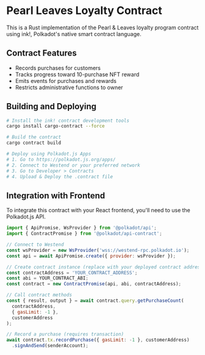 # Pearl Leaves Loyalty Contract

This is a Rust implementation of the Pearl & Leaves loyalty program contract using ink!, Polkadot's native smart contract language.

## Contract Features
- Records purchases for customers
- Tracks progress toward 10-purchase NFT reward
- Emits events for purchases and rewards
- Restricts administrative functions to owner

## Building and Deploying

```bash
# Install the ink! contract development tools
cargo install cargo-contract --force

# Build the contract
cargo contract build

# Deploy using Polkadot.js Apps
# 1. Go to https://polkadot.js.org/apps/
# 2. Connect to Westend or your preferred network
# 3. Go to Developer > Contracts
# 4. Upload & Deploy the .contract file
```

## Integration with Frontend

To integrate this contract with your React frontend, you'll need to use the Polkadot.js API.

```javascript
import { ApiPromise, WsProvider } from '@polkadot/api';
import { ContractPromise } from '@polkadot/api-contract';

// Connect to Westend
const wsProvider = new WsProvider('wss://westend-rpc.polkadot.io');
const api = await ApiPromise.create({ provider: wsProvider });

// Create contract instance (replace with your deployed contract address and ABI)
const contractAddress = 'YOUR_CONTRACT_ADDRESS';
const abi = YOUR_CONTRACT_ABI;
const contract = new ContractPromise(api, abi, contractAddress);

// Call contract methods
const { result, output } = await contract.query.getPurchaseCount(
  contractAddress,
  { gasLimit: -1 },
  customerAddress
);

// Record a purchase (requires transaction)
await contract.tx.recordPurchase({ gasLimit: -1 }, customerAddress)
  .signAndSend(senderAccount);
```
